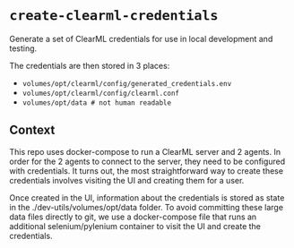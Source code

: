 # `create-clearml-credentials`

Generate a set of ClearML credentials for use in local development and testing.

The credentials are then stored in 3 places:

- `volumes/opt/clearml/config/generated_credentials.env`
- `volumes/opt/clearml/config/clearml.conf`
- `volumes/opt/data # not human readable`

## Context

This repo uses docker-compose to run a ClearML server and 2 agents.
In order for the 2 agents to connect to the server, they need to be configured
with credentials. It turns out, the most straightforward way to create these
credentials involves visiting the UI and creating them for a user.

Once created in the UI, information about the credentials is stored as state
in the ./dev-utils/volumes/opt/data folder. To avoid committing these large data files
directly to git, we use a docker-compose file that runs an additional selenium/pylenium
container to visit the UI and create the credentials.
